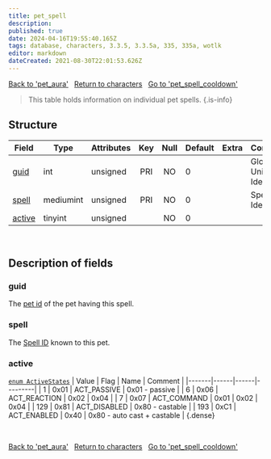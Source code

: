 ```yaml
---
title: pet_spell
description: 
published: true
date: 2024-04-16T19:55:40.165Z
tags: database, characters, 3.3.5, 3.3.5a, 335, 335a, wotlk
editor: markdown
dateCreated: 2021-08-30T22:01:53.626Z
---
```


<a href="https://trinitycore.info/en/database/335/characters/pet_aura" class="mt-5 v-btn v-btn--depressed v-btn--flat v-btn--outlined theme--light v-size--default darkblue--text text--lighten-3"><span class="v-btn__content"><i aria-hidden="true" class="v-icon notranslate v-icon--left mdi mdi-arrow-left theme--light"></i><span>Back to 'pet_aura'</span></span></a>&nbsp;&nbsp;&nbsp;<a href="https://trinitycore.info/en/database/335/characters/home" class="mt-5 v-btn v-btn--depressed v-btn--flat v-btn--outlined theme--light v-size--default darkblue--text text--lighten-3"><span class="v-btn__content"><i aria-hidden="true" class="v-icon notranslate v-icon--left mdi mdi-home-outline theme--light"></i><span>Return to characters</span></span></a>&nbsp;&nbsp;&nbsp;<a href="https://trinitycore.info/en/database/335/characters/pet_spell_cooldown" class="mt-5 v-btn v-btn--depressed v-btn--flat v-btn--outlined theme--light v-size--default darkblue--text text--lighten-3"><span class="v-btn__content"><span>Go to 'pet_spell_cooldown'</span><i aria-hidden="true" class="v-icon notranslate v-icon--right mdi mdi-arrow-right theme--light"></i></span></a>

> This table holds information on individual pet spells.
{.is-info}


## Structure

| Field | Type | Attributes | Key | Null | Default | Extra | Comment |
| --- | --- | --- | :---: | :---: | --- | --- | --- |
| [guid](#guid) | int | unsigned | PRI | NO | 0 |  | Global Unique Identifier |
| [spell](#spell) | mediumint | unsigned | PRI | NO | 0 |  | Spell Identifier |
| [active](#active) | tinyint | unsigned |  | NO | 0 |  |  |
&nbsp;
## Description of fields

### guid
The [pet id](../characters/character_pet#id) of the pet having this spell.
&nbsp;

### spell
The [Spell ID](/files/DBC/335/spell#id) known to this pet.
&nbsp;

### active
[`enum ActiveStates`](https://github.com/TrinityCore/TrinityCore/blob/3.3.5/src/server/game/Entities/Unit/UnitDefines.h#L396-L404)
| Value | Flag | Name | Comment |
|-------|------|------|---------|
| 1 | 0x01 | ACT_PASSIVE | 0x01 - passive |
| 6 | 0x06 | ACT_REACTION | 0x02 \| 0x04 |
| 7 | 0x07 | ACT_COMMAND | 0x01 \| 0x02 \| 0x04 |
| 129 | 0x81 | ACT_DISABLED | 0x80 - castable |
| 193 | 0xC1 | ACT_ENABLED | 0x40 \| 0x80 - auto cast + castable |
{.dense}

&nbsp;

<a href="https://trinitycore.info/en/database/335/characters/pet_aura" class="mt-5 v-btn v-btn--depressed v-btn--flat v-btn--outlined theme--light v-size--default darkblue--text text--lighten-3"><span class="v-btn__content"><i aria-hidden="true" class="v-icon notranslate v-icon--left mdi mdi-arrow-left theme--light"></i><span>Back to 'pet_aura'</span></span></a>&nbsp;&nbsp;&nbsp;<a href="https://trinitycore.info/en/database/335/characters/home" class="mt-5 v-btn v-btn--depressed v-btn--flat v-btn--outlined theme--light v-size--default darkblue--text text--lighten-3"><span class="v-btn__content"><i aria-hidden="true" class="v-icon notranslate v-icon--left mdi mdi-home-outline theme--light"></i><span>Return to characters</span></span></a>&nbsp;&nbsp;&nbsp;<a href="https://trinitycore.info/en/database/335/characters/pet_spell_cooldown" class="mt-5 v-btn v-btn--depressed v-btn--flat v-btn--outlined theme--light v-size--default darkblue--text text--lighten-3"><span class="v-btn__content"><span>Go to 'pet_spell_cooldown'</span><i aria-hidden="true" class="v-icon notranslate v-icon--right mdi mdi-arrow-right theme--light"></i></span></a>
